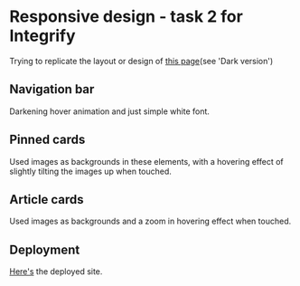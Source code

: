 # Responsive design - task 2 for Integrify

Trying to replicate the layout or design of [this page](https://preview.themeforest.net/item/maido-multipurpose-ghost-blog-theme/full_screen_preview/24837109?_ga=2.259990478.570486835.1654146705-2133876429.1654146705)(see 'Dark version')

## Navigation bar

Darkening hover animation and just simple white font.

## Pinned cards

Used images as backgrounds in these elements, with a hovering effect of slightly tilting the images up when touched.

## Article cards

Used images as backgrounds and a zoom in hovering effect when touched.

## Deployment

[Here's](https://preview.themeforest.net/item/maido-multipurpose-ghost-blog-theme/full_screen_preview/24837109?_ga=2.259990478.570486835.1654146705-2133876429.1654146705) the deployed site.